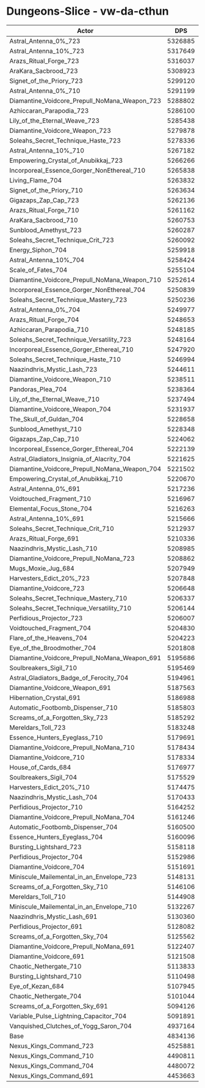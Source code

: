 # Dungeons-Slice - vw-da-cthun
| Actor | DPS | Increase |
|---|:---:|:---:|
|Astral_Antenna_0%_723|5326885|10.19%|
|Astral_Antenna_10%_723|5317649|10.00%|
|Arazs_Ritual_Forge_723|5316037|9.97%|
|AraKara_Sacbrood_723|5308923|9.82%|
|Signet_of_the_Priory_723|5299120|9.62%|
|Astral_Antenna_0%_710|5291199|9.45%|
|Diamantine_Voidcore_Prepull_NoMana_Weapon_723|5288802|9.41%|
|Azhiccaran_Parapodia_723|5286100|9.35%|
|Lily_of_the_Eternal_Weave_723|5285438|9.34%|
|Diamantine_Voidcore_Weapon_723|5279878|9.22%|
|Soleahs_Secret_Technique_Haste_723|5278336|9.19%|
|Astral_Antenna_10%_710|5267182|8.96%|
|Empowering_Crystal_of_Anubikkaj_723|5266266|8.94%|
|Incorporeal_Essence_Gorger_NonEthereal_710|5265838|8.93%|
|Living_Flame_704|5263832|8.89%|
|Signet_of_the_Priory_710|5263634|8.88%|
|Gigazaps_Zap_Cap_723|5262136|8.85%|
|Arazs_Ritual_Forge_710|5261162|8.83%|
|AraKara_Sacbrood_710|5260753|8.83%|
|Sunblood_Amethyst_723|5260287|8.82%|
|Soleahs_Secret_Technique_Crit_723|5260092|8.81%|
|Energy_Siphon_704|5259918|8.81%|
|Astral_Antenna_10%_704|5258424|8.78%|
|Scale_of_Fates_704|5255104|8.71%|
|Diamantine_Voidcore_Prepull_NoMana_Weapon_710|5252614|8.66%|
|Incorporeal_Essence_Gorger_NonEthereal_704|5250839|8.62%|
|Soleahs_Secret_Technique_Mastery_723|5250236|8.61%|
|Astral_Antenna_0%_704|5249977|8.60%|
|Arazs_Ritual_Forge_704|5248653|8.57%|
|Azhiccaran_Parapodia_710|5248185|8.57%|
|Soleahs_Secret_Technique_Versatility_723|5248164|8.56%|
|Incorporeal_Essence_Gorger_Ethereal_710|5247920|8.56%|
|Soleahs_Secret_Technique_Haste_710|5246994|8.54%|
|Naazindhris_Mystic_Lash_723|5244611|8.49%|
|Diamantine_Voidcore_Weapon_710|5238511|8.36%|
|Pandoras_Plea_704|5238364|8.36%|
|Lily_of_the_Eternal_Weave_710|5237494|8.34%|
|Diamantine_Voidcore_Weapon_704|5231937|8.23%|
|The_Skull_of_Guldan_704|5228658|8.16%|
|Sunblood_Amethyst_710|5228348|8.15%|
|Gigazaps_Zap_Cap_710|5224062|8.07%|
|Incorporeal_Essence_Gorger_Ethereal_704|5222139|8.03%|
|Astral_Gladiators_Insignia_of_Alacrity_704|5221625|8.02%|
|Diamantine_Voidcore_Prepull_NoMana_Weapon_704|5221502|8.01%|
|Empowering_Crystal_of_Anubikkaj_710|5220670|8.00%|
|Astral_Antenna_0%_691|5217236|7.92%|
|Voidtouched_Fragment_710|5216967|7.92%|
|Elemental_Focus_Stone_704|5216263|7.90%|
|Astral_Antenna_10%_691|5215666|7.89%|
|Soleahs_Secret_Technique_Crit_710|5212937|7.84%|
|Arazs_Ritual_Forge_691|5210336|7.78%|
|Naazindhris_Mystic_Lash_710|5208985|7.75%|
|Diamantine_Voidcore_Prepull_NoMana_723|5208862|7.75%|
|Mugs_Moxie_Jug_684|5207949|7.73%|
|Harvesters_Edict_20%_723|5207848|7.73%|
|Diamantine_Voidcore_723|5206648|7.71%|
|Soleahs_Secret_Technique_Mastery_710|5206337|7.70%|
|Soleahs_Secret_Technique_Versatility_710|5206144|7.70%|
|Perfidious_Projector_723|5206007|7.69%|
|Voidtouched_Fragment_704|5204830|7.67%|
|Flare_of_the_Heavens_704|5204223|7.66%|
|Eye_of_the_Broodmother_704|5201808|7.61%|
|Diamantine_Voidcore_Prepull_NoMana_Weapon_691|5195686|7.48%|
|Soulbreakers_Sigil_710|5195469|7.47%|
|Astral_Gladiators_Badge_of_Ferocity_704|5194961|7.46%|
|Diamantine_Voidcore_Weapon_691|5187563|7.31%|
|Hibernation_Crystal_691|5186988|7.30%|
|Automatic_Footbomb_Dispenser_710|5185803|7.27%|
|Screams_of_a_Forgotten_Sky_723|5185292|7.26%|
|Mereldars_Toll_723|5183248|7.22%|
|Essence_Hunters_Eyeglass_710|5179691|7.15%|
|Diamantine_Voidcore_Prepull_NoMana_710|5178434|7.12%|
|Diamantine_Voidcore_710|5178334|7.12%|
|House_of_Cards_684|5176977|7.09%|
|Soulbreakers_Sigil_704|5175529|7.06%|
|Harvesters_Edict_20%_710|5174475|7.04%|
|Naazindhris_Mystic_Lash_704|5170433|6.96%|
|Perfidious_Projector_710|5164252|6.83%|
|Diamantine_Voidcore_Prepull_NoMana_704|5161246|6.77%|
|Automatic_Footbomb_Dispenser_704|5160500|6.75%|
|Essence_Hunters_Eyeglass_704|5160096|6.74%|
|Bursting_Lightshard_723|5158118|6.70%|
|Perfidious_Projector_704|5152986|6.60%|
|Diamantine_Voidcore_704|5151691|6.57%|
|Miniscule_Mailemental_in_an_Envelope_723|5148131|6.50%|
|Screams_of_a_Forgotten_Sky_710|5146106|6.45%|
|Mereldars_Toll_710|5144908|6.43%|
|Miniscule_Mailemental_in_an_Envelope_710|5132267|6.17%|
|Naazindhris_Mystic_Lash_691|5130360|6.13%|
|Perfidious_Projector_691|5128082|6.08%|
|Screams_of_a_Forgotten_Sky_704|5125562|6.03%|
|Diamantine_Voidcore_Prepull_NoMana_691|5122407|5.96%|
|Diamantine_Voidcore_691|5121508|5.94%|
|Chaotic_Nethergate_710|5113833|5.79%|
|Bursting_Lightshard_710|5110498|5.72%|
|Eye_of_Kezan_684|5107945|5.66%|
|Chaotic_Nethergate_704|5101044|5.52%|
|Screams_of_a_Forgotten_Sky_691|5094126|5.38%|
|Variable_Pulse_Lightning_Capacitor_704|5091891|5.33%|
|Vanquished_Clutches_of_Yogg_Saron_704|4937164|2.13%|
|Base|4834136|0.00%|
|Nexus_Kings_Command_723|4525881|-6.38%|
|Nexus_Kings_Command_710|4490811|-7.10%|
|Nexus_Kings_Command_704|4480072|-7.32%|
|Nexus_Kings_Command_691|4453663|-7.87%|
